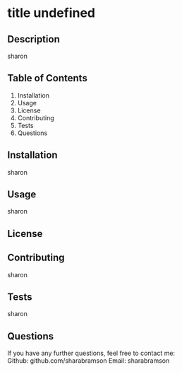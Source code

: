 # title undefined

## Description
sharon

## Table of Contents
1. Installation
2. Usage
3. License
4. Contributing
5. Tests
6. Questions


## Installation
sharon

## Usage
sharon

## License


## Contributing
sharon

## Tests 
sharon

## Questions
If you have any further questions, feel free to contact me:  
Github: github.com/sharabramson
Email: sharabramson
